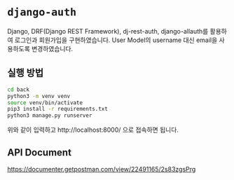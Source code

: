 # `django-auth`

Django, DRF(Django REST Framework), dj-rest-auth, django-allauth를 활용하여 로그인과 회원가입을 구현하였습니다. 
User Model의 username 대신 email을 사용하도록 변경하였습니다.

## 실행 방법

```bash
cd back
python3 -m venv venv
source venv/bin/activate
pip3 install -r requirements.txt
python3 manage.py runserver
```

위와 같이 입력하고 http://localhost:8000/ 으로 접속하면 됩니다.

## API Document
https://documenter.getpostman.com/view/22491165/2s83zgsPrg
